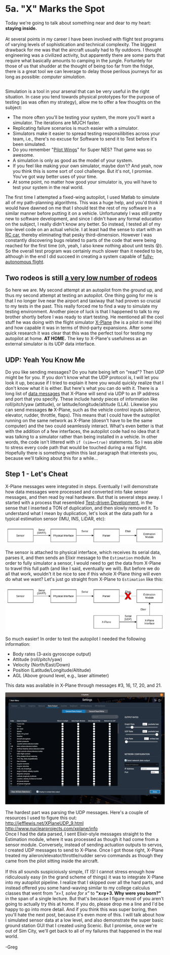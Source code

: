 # 5a. "X" Marks the Spot

Today we're going to talk about something near and dear to my heart: **staying inside.**<br><br>
At several points in my career I have been involved with flight test programs of varying levels of sophistication and technical complexity. The biggest drawback for me was that the aircraft usually had to fly outdoors. I thought engineering was a civilized activity, but apparently there are some parts that require what basically amounts to camping in the jungle. Fortuntely for those of us that shudder at the thought of being too far from the fridge, there is a great tool we can leverage to delay those perilous journeys for as long as possible: *computer simulation*.

## 
Simulation is a tool in your arsenal that can be very useful in the right situation. In case you tend towards physical prototypes for the purpose of testing (as was often my strategy), allow me to offer a few thoughts on the subject:
* The more often you'll be testing your system, the more you'll want a simulator. The iterations are MUCH faster.
* Replicating failure scenarios is much easier with a simulator.
* Simulators make it easier to spread testing responsilibities across your team, i.e., there's no excuse for Software to send it to Test before it's been simulated.
* Do you remember "[Pilot Wings](https://youtu.be/YmEKjqgEGpE?t=534)" for Super NES? That game was so awesome.
* A simulation is only as good as the model of your system.
* If you feel like making your own simulator, maybe don't? And yeah, now you think this is some sort of cool challenge. But it's not, I promise. You've got way better uses of your time.
* At some point, no matter how good your simulator is, you will have to test your system in the real world.

The first time I attempted a fixed-wing autopilot, I used Matlab to simulate all of my path-planning algorithms. This was a huge help, and you'd think it would have dawned on me that I should test the rest of my software in a similar manner before putting it on a vehicle. Unfortunately I was still pretty new to software development, and since I didn't have any formal education on the subject, I really didn't know any better. So instead, I tested all of my low-level code on an actual vehicle. I at least had the sense to start with an [RC car](https://youtu.be/ZBo-xgQBn4E), thereby eliminating that pesky third-dimension. However I was constantly discovering bugs related to parts of the code that were being reached for the first time (oh, yeah, I also knew nothing about unit tests :dizzy_face:). So the overall test program was certainly much slower than it needed to be, although in the end I did succeed in creating a system capable of [fully-autonomous flight](https://youtu.be/7-N5IQFGF_I).

## Two rodeos is still [a very low number of rodeos](https://twitter.com/simoncholland/status/722404063678226432)
So here we are. My second attempt at an autopilot from the ground up, and thus my second attempt at testing an autopilot. One thing going for me is that I no longer live near the airport and taxiway that had proven so crucial to my tests in the past. This really forced me to find a way to simulate my testing environment. Another piece of luck is that I happened to talk to my brother shortly before I was ready to start testing. He mentioned all the cool stuff he was doing with the flight simulator [X-Plane](https://www.x-plane.com/) (he is a pilot in real life) and how capable it was in terms of third-party expansions. After some quick research it was clear that this was the perfect tool for testing my autopilot at home. **AT HOME.** The key to X-Plane's usefulness as an external simulator is its UDP data interface. 

## UDP: Yeah You Know Me
Do you like sending messages? Do you hate being left on "read"? Then UDP might be for you. If you don't know what the UDP protocol is, I will let you look it up, because if I tried to explain it here you would quickly realize that I don't know what it is either. But here's what you can do with it. There is a long list of [data messages](https://www.x-plane.com/kb/data-set-output-table/) that X-Plane will send via UDP to an IP address and port that you specify. These include handy pieces of information like roll/pitch/yaw (attitude), or latitude/longitude/altitude (LLA). Likewise you can send messages ***to*** X-Plane, such as the vehicle control inputs (aileron, elevator, rudder, throttle, flaps). This means that I could have the autopilot running on the same network as X-Plane (doesn't have to be the same computer) and the two could seamlessly interact. What's even better is that with the addition of a few interfaces, the autopilot code had no idea that it was talking to a simulator rather than being installed in a vehicle. In other words, the code isn't littered with `if (sim==true)` statements. So I was able to stress every code path that would be touched during a real flight.<br>Hopefully there is something within this last paragraph that interests you, because we'll talking about this for a while...

## Step 1 - Let's Cheat
X-Plane messages were integrated in steps. Eventually I will demonstrate how data messages were processed and converted into fake sensor messages, and then read by real hardware. But that is several steps away. I started with a process that resembled [Test-driven Development](https://www.amazon.com/Test-Driven-Development-Kent-Beck/dp/0321146530), in the sense that I inserted a TON of duplication, and then slowly removed it. To understand what I mean by duplication, let's look at the data path for a typical estimation sensor (IMU, INS, LiDAR, etc):<p alight="center"><img src="drawings/sensor_data_path.png"></p>
The sensor is attached to physical interface, which receives its serial data, parses it, and then sends an Elixir message to the `Estimation` module. In order to fully simulator a sensor, I would need to get the data from X-Plane to travel this full path (and like I said, eventually we will). But before we do all that work, wouldn't it be nice to see if this whole X-Plane thing will even do what we want? Let's just go straight from X-Plane to `Estimation` like this:<p alight="center"><img src="drawings/sensor_data_path(xplane).png"></p>
So much easier! In order to test the autopilot I needed the following information:
* Body rates (3-axis gyroscope output)
* Attitude (roll/pitch/yaw)
* Velocity (North/East/Down)
* Position (Latitude/Longitude/Altitude)
* AGL (Above ground level, e.g., laser altimeter)

This data was available in X-Plane through messages #3, 16, 17, 20, and 21.<p align="center"><img src="images/screenshots/xplane_udp_messages.png"></p>
The hardest part was parsing the UDP messages. Here's a couple of resources I used to figure this out: <br>http://jefflewis.net/XPlaneUDP_9.html<br>http://www.nuclearprojects.com/xplane/info<br>
Once I had the data parsed, I sent Elixir-style messages straight to the Estimation module, where it was processed as though it had come from a sensor module. Conversely, instead of sending actuation outputs to servos, I created UDP messages to send to X-Plane. Once I got those right, X-Plane treated my aileron/elevator/throttle/rudder servo commands as though they came from the pilot sitting inside the aircraft.<br><br>
If this all sounds suspicioiusly simple, IT IS! I cannot stress enough how ridiculously easy (in the grand scheme of things) it was to integrate X-Plane into my autopilot pipeline. I realize that I skipped over all the hard parts, and instead offered you some hand-waving similar to my college calculus classes that went from *"x=1, solve for x"* to **"x=y+3. Why were you born?"** in the span of a single lecture. But that's because I figure most of you aren't going to actually try this at home. If you do, please drop me a line and I'd be happy to go into more detail. And if you think this was super boring, then you'll hate the next post, because it's even more of this. I will talk about how I simulated sensor data at a low level, and also demonstrate the super basic ground station GUI that I created using Scenic. But I promise, once we're out of Sim City, we'll get back to all of my failures that happened in the real world.<br><br>
-Greg
